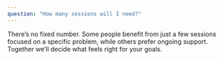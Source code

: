 ```yaml
---
question: "How many sessions will I need?"
---
```

There’s no fixed number. Some people benefit from just a few sessions focused on a specific problem, while others prefer ongoing support. Together we’ll decide what feels right for your goals.
